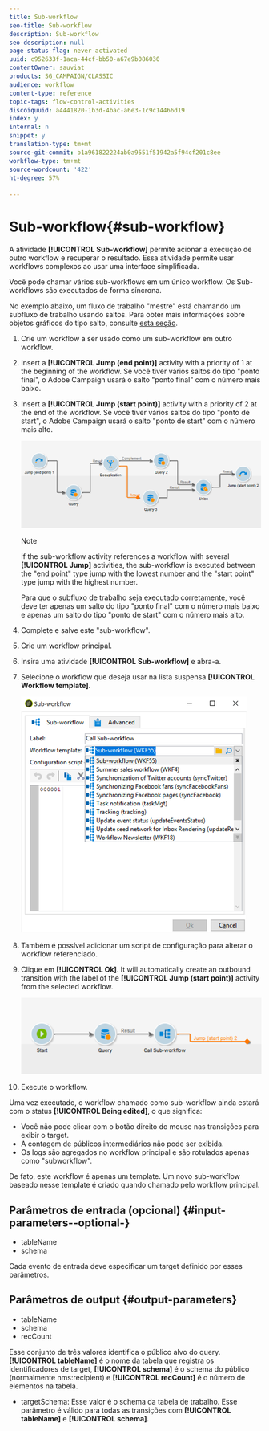 ```yaml
---
title: Sub-workflow
seo-title: Sub-workflow
description: Sub-workflow
seo-description: null
page-status-flag: never-activated
uuid: c952633f-1aca-44cf-bb50-a67e9b086030
contentOwner: sauviat
products: SG_CAMPAIGN/CLASSIC
audience: workflow
content-type: reference
topic-tags: flow-control-activities
discoiquuid: a4441820-1b3d-4bac-a6e3-1c9c14466d19
index: y
internal: n
snippet: y
translation-type: tm+mt
source-git-commit: b1a961822224ab0a9551f51942a5f94cf201c8ee
workflow-type: tm+mt
source-wordcount: '422'
ht-degree: 57%

---
```



# Sub-workflow{#sub-workflow}

A atividade **[!UICONTROL Sub-workflow]** permite acionar a execução de outro workflow e recuperar o resultado. Essa atividade permite usar workflows complexos ao usar uma interface simplificada.

Você pode chamar vários sub-workflows em um único workflow. Os Sub-workflows são executados de forma síncrona.

No exemplo abaixo, um fluxo de trabalho &quot;mestre&quot; está chamando um subfluxo de trabalho usando saltos. Para obter mais informações sobre objetos gráficos do tipo salto, consulte [esta seção](../../workflow/using/jump--start-point-and-end-point-.md).

1. Crie um workflow a ser usado como um sub-workflow em outro workflow.
1. Insert a **[!UICONTROL Jump (end point)]** activity with a priority of 1 at the beginning of the workflow. Se você tiver vários saltos do tipo &quot;ponto final&quot;, o Adobe Campaign usará o salto &quot;ponto final&quot; com o número mais baixo.
1. Insert a **[!UICONTROL Jump (start point)]** activity with a priority of 2 at the end of the workflow. Se você tiver vários saltos do tipo &quot;ponto de start&quot;, o Adobe Campaign usará o salto &quot;ponto de start&quot; com o número mais alto.

   ![](assets/subworkflow_jumps.png)

   >[!NOTE]
   >
   >If the sub-workflow activity references a workflow with several **[!UICONTROL Jump]** activities, the sub-workflow is executed between the &quot;end point&quot; type jump with the lowest number and the &quot;start point&quot; type jump with the highest number.
   >
   >Para que o subfluxo de trabalho seja executado corretamente, você deve ter apenas um salto do tipo &quot;ponto final&quot; com o número mais baixo e apenas um salto do tipo &quot;ponto de start&quot; com o número mais alto.

1. Complete e salve este &quot;sub-workflow&quot;.
1. Crie um workflow principal.
1. Insira uma atividade **[!UICONTROL Sub-workflow]** e abra-a.
1. Selecione o workflow que deseja usar na lista suspensa **[!UICONTROL Workflow template]**.

   ![](assets/subworkflow_selection.png)

1. Também é possível adicionar um script de configuração para alterar o workflow referenciado.
1. Clique em **[!UICONTROL Ok]**. It will automatically create an outbound transition with the label of the **[!UICONTROL Jump (start point)]** activity from the selected workflow.

   ![](assets/subworkflow_outbound.png)

1. Execute o workflow.

Uma vez executado, o workflow chamado como sub-workflow ainda estará com o status **[!UICONTROL Being edited]**, o que significa:

* Você não pode clicar com o botão direito do mouse nas transições para exibir o target.
* A contagem de públicos intermediários não pode ser exibida.
* Os logs são agregados no workflow principal e são rotulados apenas como &quot;subworkflow&quot;.

De fato, este workflow é apenas um template. Um novo sub-workflow baseado nesse template é criado quando chamado pelo workflow principal.

## Parâmetros de entrada (opcional) {#input-parameters--optional-}

* tableName
* schema

Cada evento de entrada deve especificar um target definido por esses parâmetros.

## Parâmetros de output {#output-parameters}

* tableName
* schema
* recCount

Esse conjunto de três valores identifica o público alvo do query. **[!UICONTROL tableName]** é o nome da tabela que registra os identificadores de target, **[!UICONTROL schema]** é o schema do público (normalmente nms:recipient) e **[!UICONTROL recCount]** é o número de elementos na tabela.

* targetSchema: Esse valor é o schema da tabela de trabalho. Esse parâmetro é válido para todas as transições com **[!UICONTROL tableName]** e **[!UICONTROL schema]**.

